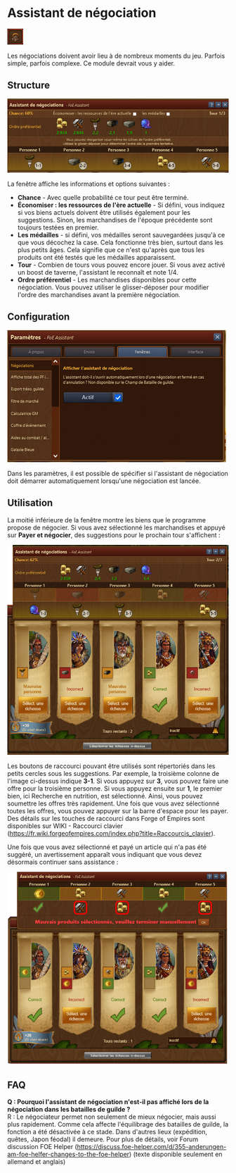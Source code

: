 # Assistant de négociation

![Icône](./.images/icon.png)

Les négociations doivent avoir lieu à de nombreux moments du jeu. Parfois simple, parfois complexe. Ce module devrait vous y aider. 

## Structure

![Sructure](./.images/Screenshot.png)

La fenêtre affiche les informations et options suivantes :

* **Chance** - Avec quelle probabilité ce tour peut être terminé.
* **Économiser : les ressources de l'ère actuelle** - Si défini, vous indiquez si vos biens actuels doivent être utilisés également pour les suggestions. Sinon, les marchandises de l'époque précédente sont toujours testées en premier. 
* **Les médailles** - si défini, vos médailles seront sauvegardées jusqu'à ce que vous décochez la case. Cela fonctionne très bien, surtout dans les plus petits âges. Cela signifie que ce n'est qu'après que tous les produits ont été testés que les médailles apparaissent. 
* **Tour** - Combien de tours vous pouvez encore jouer. Si vous avez activé un boost de taverne, l'assistant le reconnaît et note 1/4. 
* **Ordre préférentiel** - Les marchandises disponibles pour cette négociation. Vous pouvez utiliser le glisser-déposer pour modifier l'ordre des marchandises avant la première négociation. 

## Configuration

![Configuration](./.images/Screenshot01.png)

Dans les paramètres, il est possible de spécifier si l'assistant de négociation doit démarrer automatiquement lorsqu'une négociation est lancée. 

## Utilisation

La moitié inférieure de la fenêtre montre les biens que le programme propose de négocier. Si vous avez sélectionné les marchandises et appuyé sur **Payer et négocier**, des suggestions pour le prochain tour s'affichent : 

![2e tour](./.images/Screenshot02.png)

Les boutons de raccourci pouvant être utilisés sont répertoriés dans les petits cercles sous les suggestions. Par exemple, la troisième colonne de l'image ci-dessus indique **3-1**. Si vous appuyez sur **3**, vous pouvez faire une offre pour la troisième personne. Si vous appuyez ensuite sur **1**, le premier bien, ici Recherche en nutrition, est sélectionné. Ainsi, vous pouvez soumettre les offres très rapidement. Une fois que vous avez sélectionné toutes les offres, vous pouvez appuyer sur la barre d'espace pour les payer. Des détails sur les touches de raccourci dans Forge of Empires sont disponibles sur WIKI - Raccourci clavier (https://fr.wiki.forgeofempires.com/index.php?title=Raccourcis_clavier).

Une fois que vous avez sélectionné et payé un article qui n'a pas été suggéré, un avertissement apparaît vous indiquant que vous devez désormais continuer sans assistance : 

 ![Mauvais choix de ressource](./.images/Screenshot03.png)
 
 ## FAQ
 
**Q : Pourquoi l'assistant de négociation n'est-il pas affiché lors de la négociation dans les batailles de guilde ?** <br>
R : Le négociateur permet non seulement de mieux négocier, mais aussi plus rapidement. Comme cela affecte l'équilibrage des batailles de guilde, la fonction a été désactivée à ce stade. Dans d'autres lieux (expédition, quêtes, Japon féodal) il demeure. Pour plus de détails, voir Forum discussion FOE Helper (https://discuss.foe-helper.com/d/355-anderungen-am-foe-helfer-changes-to-the-foe-helper) (texte disponible seulement en allemand et anglais) 
